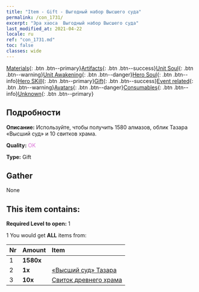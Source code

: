 ```yaml
---
title: "Item - Gift - Выгодный набор Высшего суда"
permalink: /con_1731/
excerpt: "Эра хаоса  Выгодный набор Высшего суда"
last_modified_at: 2021-04-22
locale: ru
ref: "con_1731.md"
toc: false
classes: wide
---
```

 [Materials](/ItemsRU/){: .btn .btn--primary}[Artifacts](/ItemsRU/Artifacts/){: .btn .btn--success}[Unit Soul](/ItemsRU/UnitSoul/){: .btn .btn--warning}[Unit Awakening](/ItemsRU/UnitAwakening/){: .btn .btn--danger}[Hero Soul](/ItemsRU/HeroSoul/){: .btn .btn--info}[Hero SKill](/ItemsRU/HeroSkill/){: .btn .btn--primary}[Gift](/ItemsRU/Gift/){: .btn .btn--success}[Event related](/ItemsRU/Events/){: .btn .btn--warning}[Avatars](/ItemsRU/Avatars/){: .btn .btn--danger}[Consumables](/ItemsRU/Consumables/){: .btn .btn--info}[Unknown](/ItemsRU/Unknown/){: .btn .btn--primary}

## Подробности
 **Описание:** Используйте, чтобы получить 1580 алмазов, облик Тазара «Высший суд» и 10 свитков храма.

 **Quality:** <span style="color: #DA70D6">OK</span>

 **Type:** Gift

## Gather

  None

## This item contains:

 **Required Level to open:** 1

 1 You would get **ALL** items  from:

  | Nr | Amount |     Item    |
  |:---|:-------|:------------|
  | 1 |  **1580x** | <i class="fas fa-gem"/> |  | 
  | 2 |  **1x** | [«Высший суд» Тазара](/ru/Items/con_1078/) |  | 
  | 3 |  **10x** | [Свиток древнего храма](/ru/Items/con_697/) |  | 
